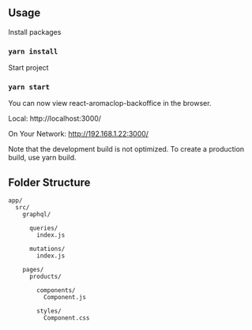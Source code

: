 ## Usage

Install packages

### `yarn install`

Start project

### `yarn start`

You can now view react-aromaclop-backoffice in the browser.

  Local:            http://localhost:3000/
  
  On Your Network:  http://192.168.1.22:3000/

Note that the development build is not optimized.
To create a production build, use yarn build.

## Folder Structure

```
app/
  src/
    graphql/

      queries/
        index.js

      mutations/
        index.js

    pages/
      products/

        components/
          Component.js

        styles/
          Component.css
```
